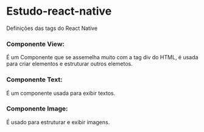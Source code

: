 # Estudo-react-native
Definições das tags do React Native

### Componente View:
  É um Componente que se assemelha muito com a tag div do HTML, é usada para criar elementos e estruturar outros elemetos.
  
### Componente Text: 
  É um componente usada para exibir textos.
  
### Componente Image: 
  É usado para estruturar e exibir imagens.


   
